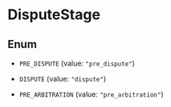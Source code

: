 

# DisputeStage

## Enum


* `PRE_DISPUTE` (value: `"pre_dispute"`)

* `DISPUTE` (value: `"dispute"`)

* `PRE_ARBITRATION` (value: `"pre_arbitration"`)



